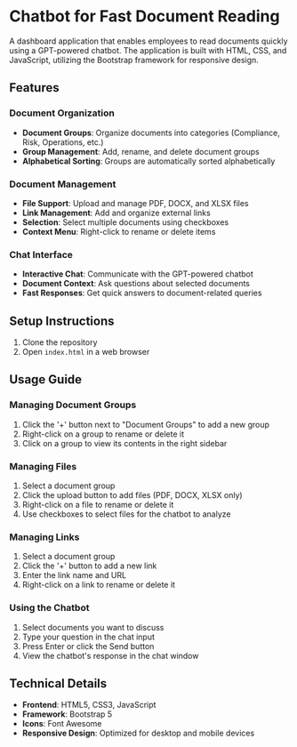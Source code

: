 # Chatbot for Fast Document Reading

A dashboard application that enables employees to read documents quickly using a GPT-powered chatbot. The application is built with HTML, CSS, and JavaScript, utilizing the Bootstrap framework for responsive design.

## Features

### Document Organization

- **Document Groups**: Organize documents into categories (Compliance, Risk, Operations, etc.)
- **Group Management**: Add, rename, and delete document groups
- **Alphabetical Sorting**: Groups are automatically sorted alphabetically

### Document Management

- **File Support**: Upload and manage PDF, DOCX, and XLSX files
- **Link Management**: Add and organize external links
- **Selection**: Select multiple documents using checkboxes
- **Context Menu**: Right-click to rename or delete items

### Chat Interface

- **Interactive Chat**: Communicate with the GPT-powered chatbot
- **Document Context**: Ask questions about selected documents
- **Fast Responses**: Get quick answers to document-related queries

## Setup Instructions

1. Clone the repository
2. Open `index.html` in a web browser

## Usage Guide

### Managing Document Groups

1. Click the '+' button next to "Document Groups" to add a new group
2. Right-click on a group to rename or delete it
3. Click on a group to view its contents in the right sidebar

### Managing Files

1. Select a document group
2. Click the upload button to add files (PDF, DOCX, XLSX only)
3. Right-click on a file to rename or delete it
4. Use checkboxes to select files for the chatbot to analyze

### Managing Links

1. Select a document group
2. Click the '+' button to add a new link
3. Enter the link name and URL
4. Right-click on a link to rename or delete it

### Using the Chatbot

1. Select documents you want to discuss
2. Type your question in the chat input
3. Press Enter or click the Send button
4. View the chatbot's response in the chat window

## Technical Details

- **Frontend**: HTML5, CSS3, JavaScript
- **Framework**: Bootstrap 5
- **Icons**: Font Awesome
- **Responsive Design**: Optimized for desktop and mobile devices
